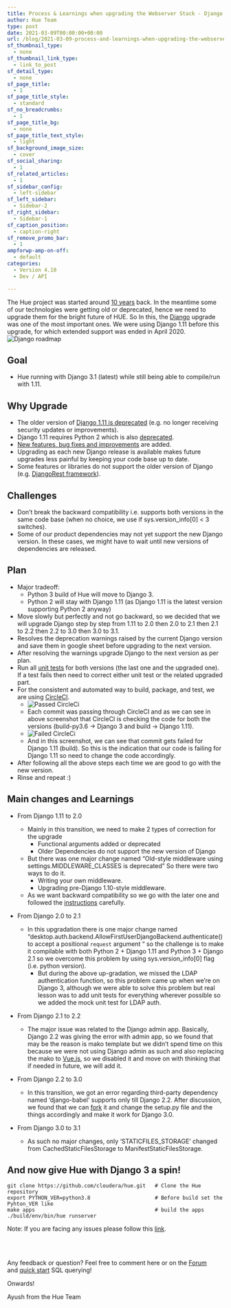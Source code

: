 ```yaml
---
title: Process & Learnings when upgrading the Webserver Stack - Django Upgrade (1.11 to 3.1)
author: Hue Team
type: post
date: 2021-03-09T00:00:00+00:00
url: /blog/2021-03-09-process-and-learnings-when-upgrading-the-webserver-stack-django-upgrade-1-to-3
sf_thumbnail_type:
  - none
sf_thumbnail_link_type:
  - link_to_post
sf_detail_type:
  - none
sf_page_title:
  - 1
sf_page_title_style:
  - standard
sf_no_breadcrumbs:
  - 1
sf_page_title_bg:
  - none
sf_page_title_text_style:
  - light
sf_background_image_size:
  - cover
sf_social_sharing:
  - 1
sf_related_articles:
  - 1
sf_sidebar_config:
  - left-sidebar
sf_left_sidebar:
  - Sidebar-2
sf_right_sidebar:
  - Sidebar-1
sf_caption_position:
  - caption-right
sf_remove_promo_bar:
  - 1
ampforwp-amp-on-off:
  - default
categories:
  - Version 4.10
  - Dev / API

---
```


The Hue project was started around [10 years](https://gethue.com/blog/2020-01-28-ten-years-data-querying-ux-evolution/) back. In the meantime some of our technologies were getting old or deprecated, hence we need to upgrade them for the bright future of HUE. So In this, the [Django](https://www.djangoproject.com/) upgrade was one of the most important ones. We were using Django 1.11 before this upgrade, for which extended support was ended in April 2020.
![Django roadmap](https://cdn.gethue.com/uploads/2021/03/Django_roadmap.png)

## Goal

* Hue running with Django 3.1 (latest) while still being able to compile/run with 1.11.

## Why Upgrade

* The older version of [Django 1.11 is deprecated](https://www.djangoproject.com/download/#supported-versions) (e.g. no longer receiving security updates or improvements).
* Django 1.11 requires Python 2 which is also [deprecated](https://docs.djangoproject.com/en/3.1/faq/install/#what-python-version-should-i-use-with-django).
* [New features, bug fixes and improvements](https://docs.djangoproject.com/en/dev/internals/deprecation/) are added.
* Upgrading as each new Django release is available makes future upgrades less painful by keeping your code base up to date.
* Some features or libraries do not support the older version of Django (e.g. [DjangoRest framework](https://www.django-rest-framework.org/#requirements)).

## Challenges

* Don’t break the backward compatibility i.e. supports both versions in the same code base (when no choice, we use if sys.version_info[0] < 3 switches).
* Some of our product dependencies may not yet support the new Django version. In these cases, we might have to wait until new versions of dependencies are released.

## Plan

* Major tradeoff:
  * Python 3 build of Hue will move to Django 3.
  * Python 2 will stay with Django 1.11 (as Django 1.11 is the latest version supporting Python 2 anyway)
* Move slowly but perfectly and not go backward, so we decided that we will upgrade Django step by step from 1.11 to 2.0 then 2.0 to 2.1 then 2.1 to 2.2 then 2.2 to 3.0 then 3.0 to 3.1.
* Resolves the deprecation warnings raised by the current Django version and save them in google sheet before upgrading to the next version.
* After resolving the warnings upgrade Django to the next version as per plan.
* Run all [unit tests](https://docs.gethue.com/developer/development/#testing) for both versions (the last one and the upgraded one). If a test fails then need to correct either unit test or the related upgraded part.
* For the consistent and automated way to build, package, and test, we are using [CircleCI](https://circleci.com/product/#how-it-works).
  * ![Passed CircleCi](https://cdn.gethue.com/uploads/2021/03/Passed_CircleCi.png)
  * Each commit was passing through CircleCI and as we can see in above screenshot that CircleCI is checking the code for both the versions (build-py3.6 -> Django 3 and build -> Django 1.11).
  * ![Failed CircleCi](https://cdn.gethue.com/uploads/2021/03/Failed_CircleCi.png)
  * And in this screenshot, we can see that commit gets failed for Django 1.11 (build). So this is the indication that our code is failing for Django 1.11 so need to change the code accordingly.
* After following all the above steps each time we are good to go with the new version.
* Rinse and repeat :)

## Main changes and Learnings

* From Django 1.11 to 2.0
  * Mainly in this transition, we need to make 2 types of correction for the upgrade
    * Functional arguments added or deprecated
    * Older Dependencies do not support the new version of Django
  * But there was one major change named “Old-style middleware using settings.MIDDLEWARE_CLASSES is deprecated” So there were two ways to do it.
    * Writing your own middleware.
    * Upgrading pre-Django 1.10-style middleware.
  * As we want backward compatibility so we go with the later one and followed the [instructions](https://docs.djangoproject.com/en/1.10/topics/http/middleware/#upgrading-pre-django-1-10-style-middleware) carefully.


* From Django 2.0 to 2.1
  * In this upgradation there is one major change named “desktop.auth.backend.AllowFirstUserDjangoBackend.authenticate() to accept a positional `request` argument “ so the challenge is to make it compilable with both Python 2 + Django 1.11 and Python 3 + Django 2.1 so we overcome this problem by using sys.version_info[0] flag (i.e. python version).
    * But during the above up-gradation, we missed the LDAP authentication function, so this problem came up when we’re on Django 3, although we were able to solve this problem but real lesson was to add unit tests for everything wherever possible so we added the mock unit test for LDAP auth.


* From Django 2.1 to 2.2
  * The major issue was related to the Django admin app. Basically, Django 2.2 was giving the error with admin app, so we found that may be the reason is mako template but we didn’t spend time on this because we were not using Django admin as such and also replacing the mako to [Vue.js](https://gethue.com/blog/vue3-build-cli-options-composition-api-template-web-components-hue/), so we disabled it and move on with thinking that if needed in future, we will add it.


* From Django 2.2 to 3.0
  * In this transition, we got an error regarding third-party dependency named ‘django-babel’ supports only till Django 2.2. After discussion, we found that we can [fork](https://github.com/gethue/django-babel) it and change the setup.py file and the things accordingly and make it work for Django 3.0.


* From Django 3.0 to 3.1
  * As such no major changes, only ‘STATICFILES_STORAGE’  changed from CachedStaticFilesStorage to ManifestStaticFilesStorage.

## And now give Hue with Django 3 a spin!
  ```
  git clone https://github.com/cloudera/hue.git   # Clone the Hue repository
  export PYTHON_VER=python3.8                     # Before build set the Pyhton_VER like
  make apps                                       # build the apps
  ./build/env/bin/hue runserver
  ```
  Note: If you are facing any issues please follow this [link](https://docs.gethue.com/developer/development/).

</br>
</br>

Any feedback or question? Feel free to comment here or on the <a href="https://discourse.gethue.com/">Forum</a> and <a href="https://docs.gethue.com/quickstart/">quick start</a> SQL querying!


Onwards!

Ayush from the Hue Team
